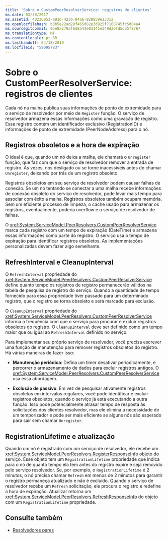 ```yaml
---
title: 'Sobre o CustomPeerResolverService: registros de clientes'
ms.date: 03/30/2017
ms.assetid: 40236953-a916-4236-84a6-928859e1331a
ms.openlocfilehash: b3b5e22ad29f465d82e3d925f7168745fc5d04a4
ms.sourcegitcommit: 0be8a279af6d8a43e03141e349d3efd5d35f8767
ms.translationtype: MT
ms.contentlocale: pt-BR
ms.lasthandoff: 04/18/2019
ms.locfileid: "59095783"
---
```

# <a name="inside-the-custompeerresolverservice-client-registrations"></a>Sobre o CustomPeerResolverService: registros de clientes
Cada nó na malha publica suas informações de ponto de extremidade para o serviço de resolvedor por meio de `Register` função. O serviço de resolvedor armazena essas informações como uma gravação de registro. Esse registro contém um identificador exclusivo (RegistrationID) e informações de ponto de extremidade (PeerNodeAddress) para o nó.  
  
## <a name="stale-records-and-expiration-time"></a>Registros obsoletos e a hora de expiração  
 O ideal é que, quando um nó deixa a malha, ele chamará o `Unregister` função, que faz com que o serviço de resolvedor remover a entrada de registro. Às vezes, nós desligado ou se torne inacessíveis antes de chamar `Unregister`, deixando por trás de um registro obsoleto.  
  
 Registros obsoletos em seu serviço de resolvedor podem causar falhas de conexão. Se um nó tentando se conectar a uma malha recebe informações de conexão obsoleto do serviço de resolvedor, pode levar mais tempo para associar com êxito a malha. Registros obsoletos também ocupam memória. Sem um eficiente processo de limpeza, o cache usado para armazenar os registros, eventualmente, poderia overflow e o serviço de resolvedor de falhas.  
  
 O <xref:System.ServiceModel.PeerResolvers.CustomPeerResolverService> marca cada registro com um tempo de expiração (DateTime) e armazena essas informações como parte do registro. O serviço usa o tempo de expiração para identificar registros obsoletos. As implementações personalizadas devem fazer algo semelhante.  
  
## <a name="refreshinterval-and-cleanupinterval"></a>RefreshInterval e CleanupInterval  
 O `RefreshInterval` propriedade do <xref:System.ServiceModel.PeerResolvers.CustomPeerResolverService> define quanto tempo os registros de registro permanecerão válidos na tabela de pesquisa de registro do serviço. Quando a quantidade de tempo fornecido para essa propriedade tiver passado para um determinado registro, que o registro se torna obsoleto e será marcado para exclusão.  
  
 O `CleanupInterval` propriedade do <xref:System.ServiceModel.PeerResolvers.CustomPeerResolverService> informa a frequência com que o serviço para procurar e excluir registros obsoletos do registro. O `CleanupInterval` deve ser definido como um tempo maior que ou igual ao `RefreshInterval` definido no serviço.  
  
 Para implementar seu próprio serviço de resolvedor, você precisa escrever uma função de manutenção para remover registros obsoletos do registro. Há várias maneiras de fazer isso:  
  
-   **Manutenção periódica**: Defina um timer desativar periodicamente, e percorrer o armazenamento de dados para excluir registros antigos. O <xref:System.ServiceModel.PeerResolvers.CustomPeerResolverService> usa essa abordagem.  
  
-   **Exclusão de passivo**: Em vez de pesquisar ativamente registros obsoletos em intervalos regulares, você pode identificar e excluir registros obsoletos, quando o serviço já está executando a outra função. Isso pode potencialmente atrasar tempo de resposta às solicitações dos clientes resolvedor, mas ele elimina a necessidade de um temporizador e pode ser mais eficiente se alguns nós são esperado para sair sem chamar `Unregister`.  
  
## <a name="registrationlifetime-and-refresh"></a>RegistrationLifetime e atualização  
 Quando um nó é registrado com um serviço de resolvedor, ele recebe um <xref:System.ServiceModel.PeerResolvers.RegisterResponseInfo> objeto do serviço. Esse objeto tem um `RegistrationLifetime` propriedade que indica para o nó de quanto tempo ela tem antes do registro expire e seja removido pelo serviço resolvedor. Se, por exemplo, o `RegistrationLifetime` é 2 minutos, o nó precisa chamar `Refresh` em menos de 2 minutos para garantir o registro permaneça atualizado e não é excluído. Quando o serviço de resolvedor recebe um `Refresh` solicitação, ele procura o registro e redefine a hora de expiração. Atualizar retorna um <xref:System.ServiceModel.PeerResolvers.RefreshResponseInfo> do objeto com um `RegistrationLifetime` propriedade.  
  
## <a name="see-also"></a>Consulte também

- [Resolvedores pares](../../../../docs/framework/wcf/feature-details/peer-resolvers.md)
